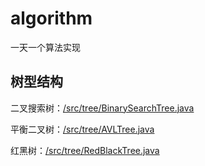 # algorithm
一天一个算法实现
## 树型结构

二叉搜索树：[/src/tree/BinarySearchTree.java](./src/tree/BinarySearchTree.java)

平衡二叉树：[/src/tree/AVLTree.java](./src/tree/AVLTree.java)

红黑树：[/src/tree/RedBlackTree.java](./src/tree/RedBlackTree.java)


